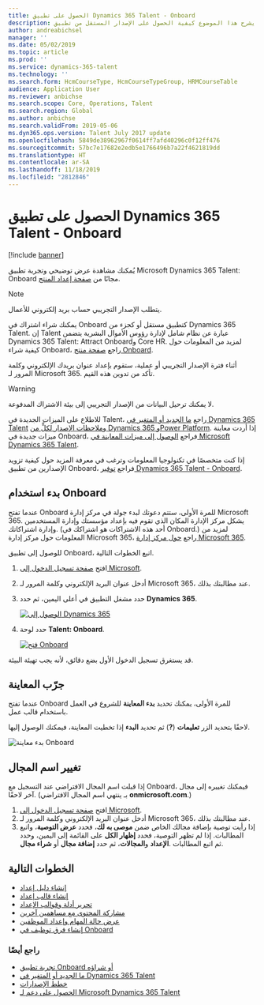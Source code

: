 ```yaml
---
title: الحصول على تطبيق Dynamics 365 Talent - Onboard
description: يشرح هذا الموضوع كيفية الحصول على الإصدار المستقل من تطبيق Microsoft Dynamics 365 Talent - Onboard أو الإصدار الذي يتضمن المكون الإضافي "التوظيف الشامل".
author: andreabichsel
manager: ''
ms.date: 05/02/2019
ms.topic: article
ms.prod: ''
ms.service: dynamics-365-talent
ms.technology: ''
ms.search.form: HcmCourseType, HcmCourseTypeGroup, HRMCourseTable
audience: Application User
ms.reviewer: anbichse
ms.search.scope: Core, Operations, Talent
ms.search.region: Global
ms.author: anbichse
ms.search.validFrom: 2019-05-06
ms.dyn365.ops.version: Talent July 2017 update
ms.openlocfilehash: 5849de38962967f0614ff7afd40296c0f12ff476
ms.sourcegitcommit: 57bc7e17682e2edb5e1766496b7a22f4621819dd
ms.translationtype: HT
ms.contentlocale: ar-SA
ms.lasthandoff: 11/18/2019
ms.locfileid: "2812846"
---
```

# <a name="get-the-dynamics-365-talent---onboard-app"></a>الحصول على تطبيق Dynamics 365 Talent - Onboard

[!include [banner](includes/banner.md)]

يُمكنك مشاهدة عرض توضيحي وتجربة تطبيق Microsoft Dynamics 365 Talent: Onboard مجانًا من [صفحة إعداد المنتج](https://dynamics.microsoft.com/talent/onboard/).

> [!NOTE]
> يتطلب الإصدار التجريبي حساب بريد إلكتروني للأعمال.

يمكنك شراء اشتراك في Onboard كتطبيق مستقل أو كجزء من Dynamics 365 Talent. إن Talent عبارة عن نظام شامل لإدارة رؤوس الأموال البشرية يتضمن Dynamics 365 Talent: Attract Onboardو Core HR. لمزيد من المعلومات حول كيفية شراء Onboard، راجع [صفحة منتج Onboard](https://dynamics.microsoft.com/talent/onboard/).

أثناء فترة الإصدار التجريبي أو عملية، ستقوم بإعداد عنوان بريدك الإلكتروني وكلمة المرور لـ Microsoft 365. تأكد من تدوين هذه القيم.

> [!WARNING]
> لا يمكنك ترحيل البيانات من الإصدار التجريبي إلى بيئة الاشتراك المدفوعة. <!--Reviewers: please verify.-->

للاطلاع على الميزات الجديدة في Talent، راجع [ما الجديد أو المتغير‬ في Dynamics 365 Talent](./whats-new.md) و[ملاحظات الإصدار لكلٍّ من Dynamics 365 وPower Platform](https://docs.microsoft.com/business-applications-release-notes/index). إذا أردت معاينة ميزات جديدة في Onboard، فراجع [الوصول إلى ميزات المعاينة في Microsoft Dynamics 365 Talent](./access-preview-feature.md).

إذا كنت متخصصًا في تكنولوجيا المعلومات وترغب في معرفة المزيد حول كيفية تزويد الإصدارين من تطبيق Onboard، فراجع [توفير Dynamics 365 Talent - Onboard](./modular-app-tech-faq.md).

## <a name="get-started-with-onboard"></a>بدء استخدام Onboard

عندما تفتح Onboard للمرة الأولى، ستتم دعوتك لبدء جولة في مركز إدارة Microsoft 365. يشكل مركز الإدارة المكان الذي تقوم فيه بإعداد مؤسستك وإدارة المستخدمين وإدارة اشتراكاتك. (أحد هذه الاشتراكات هو اشتراكك في Onboard.) لمزيد من المعلومات حول مركز إدارة Microsoft 365، راجع [حول مركز إدارة Microsoft 365](https://docs.microsoft.com/office365/admin/admin-overview/about-the-admin-center?view=o365-worldwide).

للوصول إلى تطبيق Onboard، اتبع الخطوات التالية.

1. افتح [صفحة تسجيل الدخول إلى Microsoft](https://portal.office.com/).
2. أدخل عنوان البريد الإلكتروني وكلمة المرور لـ Microsoft 365، عند مطالبتك بذلك.
3. حدد مشغل التطبيق في أعلى اليمين، ثم حدد **Dynamics 365**.

    [![الوصول إلى Dynamics 365](./media/onboard-start-dynamics365.png)](./media/onboard-start-dynamics365.png)

4. حدد لوحة **Talent: Onboard**.

    [![فتح Onboard](./media/onboard-start-onboard.png)](./media/onboard-start-onboard.png)

قد يستغرق تسجيل الدخول الأول بضع دقائق، لأنه يجب تهيئة البيئة.

## <a name="try-the-walkthrough"></a>جرّب المعاينة

عندما تفتح Onboard للمرة الأولى، يمكنك تحديد **بدء المعاينة** للشروع في العمل باستخدام قالب عمل.

إذا تخطيت المعاينة، فيمكنك الوصول إليها‏‎ لاحقًا بتحديد الزر **تعليمات** (**?**) ثم تحديد **البدء**.

![[بدء معاينة Onboard](./media/onboard-start-walkthrough.png)](./media/onboard-start-walkthrough.png)

## <a name="change-the-domain-name"></a>تغيير اسم المجال

إذا قبلت اسم المجال الافتراضي عند التسجيل مع Onboard، فيمكنك تغييره إلى مجال آخر لاحقًا. (ينتهي اسم المجال الافتراضي‏‎ بـ **onmicrosoft.com**.)

1. افتح [صفحة تسجيل الدخول إلى Microsoft](https://portal.office.com/).
2. أدخل عنوان البريد الإلكتروني وكلمة المرور لـ Microsoft 365، عند مطالبتك بذلك.
3. إذا رأيت توصية بإضافة مجالك الخاص ضمن **موصى به لك**، فحدد **عرض التوصية**، واتبع المطالبات. إذا لم تظهر التوصية، فحدد **إظهار الكل** على القائمة إلى اليمين، وحدد **الإعداد** و**المجالات**، ثم حدد **إضافة مجال** أو **شراء مجال‏‎**. ثم اتبع المطالبات.

## <a name="next-steps"></a>الخطوات التالية

- [إنشاء دليل إعداد](./onboard-create-guide.md)
- [إنشاء قالب إعداد](./onboard-create-template.md)
- [تحرير أدلة وقوالب الإعداد](./onboard-edit-guides-templates.md)
- [مشاركة المحتوى مع مساهمين آخرين](./onboard-share-template.md)
- [عرض حالة المهام وإعداد الموظفين](./onboard-view-status.md)
- [إنشاء فرق توظيف في Onboard‎](./onboard-create-team.md)

### <a name="see-also"></a>راجع أيضًا

- [تجربة تطبيق Onboard أو شراؤه](https://dynamics.microsoft.com/talent/onboard/)
- [ما الجديد أو المتغير‬ في Dynamics 365 Talent](./whats-new.md)
- [خطط الإصدارات](https://docs.microsoft.com/business-applications-release-notes/index)
- [الحصول على دعم لـ Microsoft Dynamics 365 Talent](./talent-support.md)
